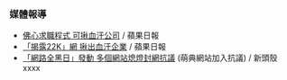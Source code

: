 ### 媒體報導


* [佛心求職程式 可揪血汗公司](http://www.appledaily.com.tw/appledaily/article/headline/20130414/34951484/) / 蘋果日報
* [「揭露22K」網 揪出血汗企業](http://www.appledaily.com.tw/appledaily/article/headline/20130129/34800790/) / 蘋果日報
* [「網路全黑日」發動 多個網站熄燈封網抗議](http://newtalk.tw/news/2013/06/04/37027.html) (萌典網站加入抗議) / 新頭殼
xxxx